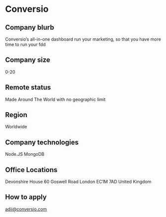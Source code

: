 # Conversio

## Company blurb

Conversio’s all-in-one dashboard run your marketing, so that you have more time to run your fdd

## Company size

0-20

## Remote status

Made Around The World with no geographic limit

## Region

Worldwide

## Company technologies

Node.JS
MongoDB

## Office Locations

Devonshire House
60 Goswell Road
London
EC1M 7AD
United Kingdom

## How to apply

adii@conversio.com
